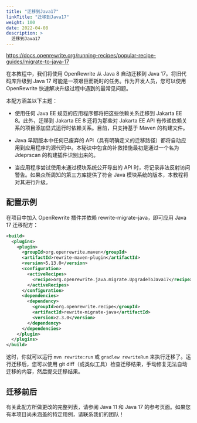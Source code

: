 ```yaml
---
title: "迁移到Java17"
linkTitle: "迁移到Java17"
weight: 100
date: 2022-04-08
description: >
  迁移到Java17
---
```




https://docs.openrewrite.org/running-recipes/popular-recipe-guides/migrate-to-java-17



在本教程中，我们将使用 OpenRewrite 从 Java 8 自动迁移到 Java 17。将旧代码库升级到 Java 17 可能是一项艰巨而耗时的任务。作为开发人员，您可以使用 OpenRewrite 快速解决升级过程中遇到的最常见问题。

本配方涵盖以下主题：

- 使用任何 Java EE 规范的应用程序都将把这些依赖关系迁移到 Jakarta EE 8。此外，迁移到 Jakarta EE 8 还将为那些对 Jakarta EE API 有传递依赖关系的项目添加显式运行时依赖关系。目前，只支持基于 Maven 的构建文件。

- Java 早期版本中任何已废弃的 API（具有明确定义的迁移路径）都将自动应用到应用程序的源代码中。本秘诀中包含的补救措施最初是通过一个名为 Jdeprscan 的构建插件识别出来的。

- 当应用程序尝试使用未通过模块系统公开导出的 API 时，将记录非法反射访问警告。如果众所周知的第三方库提供了符合 Java 模块系统的版本，本教程将对其进行升级。

## 配置示例

在项目中加入 OpenRewrite 插件并依赖 rewrite-migrate-java，即可应用 Java 17 迁移配方：

```xml
<build>
  <plugins>
    <plugin>
      <groupId>org.openrewrite.maven</groupId>
      <artifactId>rewrite-maven-plugin</artifactId>
      <version>5.13.0</version>
      <configuration>
        <activeRecipes>
          <recipe>org.openrewrite.java.migrate.UpgradeToJava17</recipe>
        </activeRecipes>
      </configuration>
      <dependencies>
        <dependency>
          <groupId>org.openrewrite.recipe</groupId>
          <artifactId>rewrite-migrate-java</artifactId>
          <version>2.3.0</version>
        </dependency>
      </dependencies>
    </plugin>
  </plugins>
</build>
```

这时，你就可以运行 `mvn rewrite:run` 或 `gradlew rewriteRun` 来执行迁移了。运行迁移后，您可以使用 git diff（或类似工具）检查迁移结果，手动修复无法自动迁移的内容，然后提交迁移结果。

## 迁移前后

有关此配方所做更改的完整列表，请参阅 Java 11 和 Java 17 的参考页面。如果您有本项目尚未涵盖的特定用例，请联系我们的团队！
